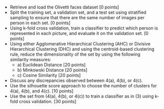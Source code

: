 - Retrieve and load the Olivetti faces dataset [0 points]
- Split the training set, a validation set, and a test set using stratified sampling to ensure that there are the same number of images per person in each set. [0 points]
- Using k-fold cross validation, train a classifier to predict which person is represented in each picture, and evaluate it on the validation set. [0 points]
- Using either Agglomerative Hierarchical Clustering (AHC) or Divisive Hierarchical Clustering (DHC) and using the centroid-based clustering rule, reduce the dimensionality of the set by using the following similarity measures:
    - a) Euclidean Distance [20 points]
    - b) Minkowski Distance [20 points]
    - c) Cosine Similarity [20 points]
- Discuss any discrepancies observed between 4(a), 4(b), or 4(c).
- Use the silhouette score approach to choose the number of clusters for 4(a), 4(b), and 4(c). [10 points]
- Use the set from (4(a), 4(b), or 4(c)) to train a classifier as in (3) using k-fold cross validation. [30 points]